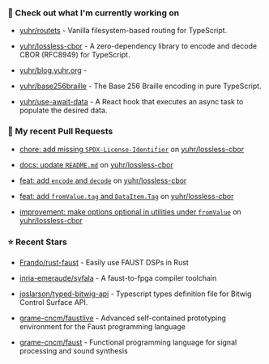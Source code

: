### 👷 Check out what I'm currently working on



- [yuhr/routets](https://github.com/yuhr/routets) - Vanilla filesystem-based routing for TypeScript.

- [yuhr/lossless-cbor](https://github.com/yuhr/lossless-cbor) - A zero-dependency library to encode and decode CBOR (RFC8949) for TypeScript.

- [yuhr/blog.yuhr.org](https://github.com/yuhr/blog.yuhr.org) - 

- [yuhr/base256braille](https://github.com/yuhr/base256braille) - The Base 256 Braille encoding in pure TypeScript.

- [yuhr/use-await-data](https://github.com/yuhr/use-await-data) - A React hook that executes an async task to populate the desired data.

### 🔨 My recent Pull Requests



- [chore: add missing `SPDX-License-Identifier`](https://github.com/yuhr/lossless-cbor/pull/11) on [yuhr/lossless-cbor](https://github.com/yuhr/lossless-cbor)

- [docs: update `README.md`](https://github.com/yuhr/lossless-cbor/pull/10) on [yuhr/lossless-cbor](https://github.com/yuhr/lossless-cbor)

- [feat: add `encode` and `decode`](https://github.com/yuhr/lossless-cbor/pull/9) on [yuhr/lossless-cbor](https://github.com/yuhr/lossless-cbor)

- [feat: add `fromValue.tag` and `DataItem.Tag`](https://github.com/yuhr/lossless-cbor/pull/8) on [yuhr/lossless-cbor](https://github.com/yuhr/lossless-cbor)

- [improvement: make options optional in utilities under `fromValue`](https://github.com/yuhr/lossless-cbor/pull/7) on [yuhr/lossless-cbor](https://github.com/yuhr/lossless-cbor)

### ⭐ Recent Stars



- [Frando/rust-faust](https://github.com/Frando/rust-faust) - Easily use FAUST DSPs in Rust

- [inria-emeraude/syfala](https://github.com/inria-emeraude/syfala) - A faust-to-fpga compiler toolchain

- [joslarson/typed-bitwig-api](https://github.com/joslarson/typed-bitwig-api) - Typescript types definition file for Bitwig Control Surface API.

- [grame-cncm/faustlive](https://github.com/grame-cncm/faustlive) - Advanced self-contained prototyping environment for the Faust programming language 

- [grame-cncm/faust](https://github.com/grame-cncm/faust) - Functional programming language for signal processing and sound synthesis